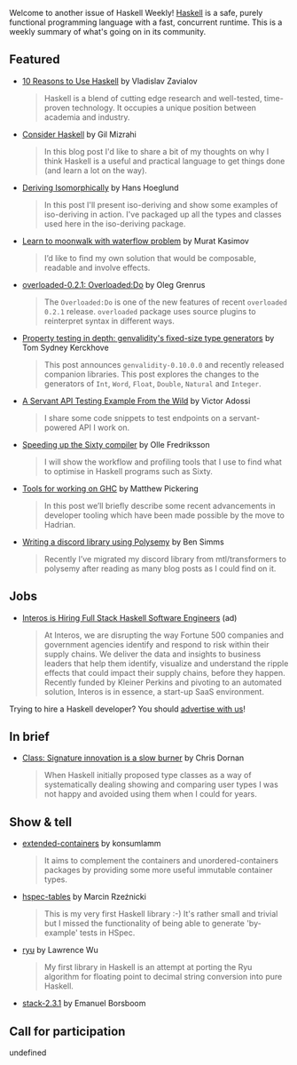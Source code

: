 Welcome to another issue of Haskell Weekly!
[Haskell](https://www.haskell.org) is a safe, purely functional programming language with a fast, concurrent runtime.
This is a weekly summary of what's going on in its community.

## Featured

- [10 Reasons to Use Haskell](https://serokell.io/blog/10-reasons-to-use-haskell) by Vladislav Zavialov
  > Haskell is a blend of cutting edge research and well-tested, time-proven technology. It occupies a unique position between academia and industry.

- [Consider Haskell](https://gilmi.me/blog/post/2020/04/28/consider-haskell) by Gil Mizrahi
  > In this blog post I'd like to share a bit of my thoughts on why I think Haskell is a useful and practical language to get things done (and learn a lot on the way).

- [Deriving Isomorphically](https://www.tweag.io/posts/2020-04-23-deriving-isomorphically.html) by Hans Hoeglund
  > In this post I'll present iso-deriving and show some examples of iso-deriving in action. I've packaged up all the types and classes used here in the iso-deriving package.

- [Learn to moonwalk with waterflow problem](https://iokasimov.github.io/posts/2020/04/waterflow) by Murat Kasimov
  > I’d like to find my own solution that would be composable, readable and involve effects.

- [overloaded-0.2.1: Overloaded:Do](https://oleg.fi/gists/posts/2020-04-27-overloaded-local-do.html) by Oleg Grenrus
  > The `Overloaded:Do` is one of the new features of recent `overloaded 0.2.1` release. `overloaded` package uses source plugins to reinterpret syntax in different ways.

- [Property testing in depth: genvalidity's fixed-size type generators](https://cs-syd.eu/posts/2020-04-28-genvalidity-improvements) by Tom Sydney Kerckhove
  > This post announces `genvalidity-0.10.0.0` and recently released companion libraries. This post explores the changes to the generators of `Int`, `Word`, `Float`, `Double`, `Natural` and `Integer`.

- [A Servant API Testing Example From the Wild](https://vadosware.io/post/a-servant-api-testing-example-from-the-wild/) by Victor Adossi
  > I share some code snippets to test endpoints on a servant-powered API I work on.

- [Speeding up the Sixty compiler](https://ollef.github.io/blog/posts/speeding-up-sixty.html) by Olle Fredriksson
  > I will show the workflow and profiling tools that I use to find what to optimise in Haskell programs such as Sixty.

- [Tools for working on GHC](https://mpickering.github.io/posts/2019-06-11-ghc-tools.html) by Matthew Pickering
  > In this post we’ll briefly describe some recent advancements in developer tooling which have been made possible by the move to Hadrian.

- [Writing a discord library using Polysemy](https://nitros12.github.io/writing-a-discord-library-using-polysemy/) by Ben Simms
  > Recently I’ve migrated my discord library from mtl/transformers to polysemy after reading as many blog posts as I could find on it.

## Jobs

- [Interos is Hiring Full Stack Haskell Software Engineers](https://www.interos.ai/vacancies/#haskell-software-engineer) (ad)
  > At Interos, we are disrupting the way Fortune 500 companies and government agencies identify and respond to risk within their supply chains. We deliver the data and insights to business leaders that help them identify, visualize and understand the ripple effects that could impact their supply chains, before they happen. Recently funded by Kleiner Perkins and pivoting to an automated solution, Interos is in essence, a start-up SaaS environment.

Trying to hire a Haskell developer?
You should [advertise with us](https://haskellweekly.news/advertising.html)!

## In brief

- [Class: Signature innovation is a slow burner](https://chrisdornan.com/posts/2020-04-23-class.html) by Chris Dornan
  > When Haskell initially proposed type classes as a way of systematically dealing showing and comparing user types I was not happy and avoided using them when I could for years.

## Show & tell

- [extended-containers](https://np.reddit.com/r/haskell/comments/g7d1p8/extendedcontainers_0100_more_container_types/) by konsumlamm
  > It aims to complement the containers and unordered-containers packages by providing some more useful immutable container types.

- [hspec-tables](https://np.reddit.com/r/haskell/comments/g99hoc/ann_hspectables_001_very_small_library_for/) by Marcin Rzeźnicki
  > This is my very first Haskell library :-) It's rather small and trivial but I missed the functionality of being able to generate 'by-example' tests in HSpec.

- [ryu](https://np.reddit.com/r/haskell/comments/g8oogu/fast_floating_point_to_decimal_strings/) by Lawrence Wu
  > My first library in Haskell is an attempt at porting the Ryu algorithm for floating point to decimal string conversion into pure Haskell.

- [stack-2.3.1](https://mail.haskell.org/pipermail/haskell-cafe/2020-April/132225.html) by Emanuel Borsboom

## Call for participation

undefined
